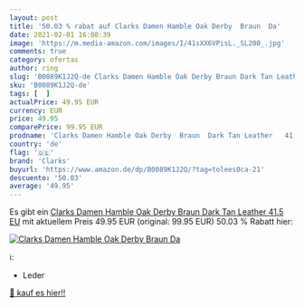 ```yaml
---
layout: post
title: '50.03 % rabat auf Clarks Damen Hamble Oak Derby  Braun  Da'
date: 2021-02-01 16:08:39
image: 'https://m.media-amazon.com/images/I/41sXX6VPisL._SL200_.jpg'
comments: true
category: ofertas
author: ring
slug: 'B0089K1J2Q-de Clarks Damen Hamble Oak Derby Braun Dark Tan Leather 41.5 EU'
sku: 'B0089K1J2Q-de'
tags: [  ]
actualPrice: 49.95 EUR
currency: EUR
price: 49.95
comparePrice: 99.95 EUR
prodname: 'Clarks Damen Hamble Oak Derby  Braun  Dark Tan Leather   41.5 EU'
country: 'de'
flag: '🇩🇪'
brand: 'Clarks'
buyurl: 'https://www.amazon.de/dp/B0089K1J2Q/?tag=tolees0ca-21'
descuento: '50.03'
average: '49.95'
---
```


Es gibt ein [Clarks Damen Hamble Oak Derby  Braun  Dark Tan Leather   41.5 EU](https://www.amazon.de/dp/B0089K1J2Q/?tag=tolees0ca-21) mit aktuellem Preis 49.95 EUR (original: 99.95 EUR) 50.03 % Rabatt hier:

[![Clarks Damen Hamble Oak Derby  Braun  Da](https://m.media-amazon.com/images/I/41sXX6VPisL._SL200_.jpg)](https://www.amazon.de/dp/B0089K1J2Q/?tag=tolees0ca-21)

ℹ️:

- Leder

[🛒 kauf es hier!!](https://www.amazon.de/dp/B0089K1J2Q/?tag=tolees0ca-21)
